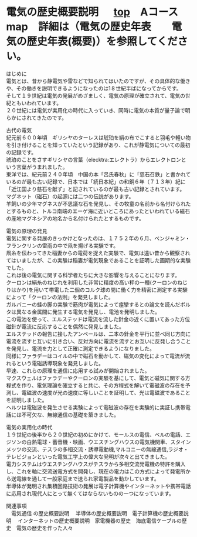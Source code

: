# 電気の歴史概要説明 　 [top](./index.md)　Aコース　map　詳細は（電気の歴史年表　　電気の歴史年表(概要)）を参照してください。

はじめに  
電気とは、昔から静電気や雷などで知られてはいたのですが、その具体的な働きや、その働きを説明できるようになったのは1８世紀半ばになってからです。  
そして１９世紀は電気の発展がめざましく、電気の原理が確立されて、電気の世紀ともいわれています。  
２０世紀には電気が実用化の時代に入っていき、同時に電気の本質が量子論で明らかにされてきたのです。  

古代の電気  
紀元前６００年頃　ギリシヤのターレスは琥珀を絹の布でこすると羽毛や軽い物を引き付けることを知っていたという記録があり、これが静電気についての最初の記録です。  
琥珀のことをさすギリシヤの言葉（elecktra:エレクトラ）からエレクトロンという言葉がうまれました。  
東洋では、紀元前２４０年頃　中国の本「呂氏春秋」に「慈石召鉄」と書かれているのが最も古い記録で、日本では「続日本紀」の和銅６年（７１３年）紀に「近江国より慈石を献ず」と記されているのが最も古い記録とされています。  
マグネット（磁石）の起源には二つの伝説があります。  
羊飼いの少年マグネスが不思議な石を発見し、その牧童の名前から名付けられたとするものと、トルコ南端のエーゲ海に近いところにあったといわれている磁石の産地マグネシアの地名から名付けられたとするものです。

電気の原理の発見  
電気に関する発展のきっかけとなったのは、１７５２年の６月、ベンジャミン・フランクリンの雷雨の中で凧を揚げる実験です。  
凧糸を伝わってきた稲妻からの電荷を捉えた実験で、電気は遠い昔から観察されてはいましたが、この実験は稲妻が電気現象であることを証明した画期的な実験でした。  
これは後の電気に関する科学者たちに大きな影響を与えることになります。  
クーロンは絹糸のねじれを利用した非常に精度の高い秤の一種(クーロンのねじりはかり)を用いて帯電した二個のコルク球の間に働く力を精密に測定する実験によって「クーロンの法則」を発見しました。  
ガルバニーの蛙の脚の実験で筋肉が電気によって痙攣するとの論文を読んだボルタは異なる金属間に発生する電気を発見し、電池を発明しました。  
この電池を使って、エルステッドは電流を流した針金の近くに置いてあった方位磁針が電流に反応することを偶然に発見しました。  
エルステッドの報告に接したアンペールは、二本の針金を平行に並べ同じ方向に電流を流すと互いに引き合い、反対方向に電流を流すとお互いに反発し合うことを発見し、電流を力として正確に測定できるようになりました。  
同様にファラデーはコイルの中で磁石を動かして、磁気の変化によって電流が流れるという電磁誘導現象を発見しました。  
早速、これらの原理を通信に応用する試みが開始されました。  
マクスウェルはファラデーやクーロンの実験を基にして、電気と磁気に関する方程式を作り、電気理論を確立すると共に、その方程式を解いて電磁波の存在を予測し、電磁波の速度が光の速度に等しいことを証明して、光は電磁波であることを証明しました。  
ヘルツは電磁波を発生させる実験によって電磁波の存在を実験的に実証し携帯電話には不可欠な、無線通信の基礎を築きました。

電気の実用化の時代  
１９世紀の後半から２０世紀の初めにかけて、モールスの電信、ベルの電話、エジソンの白熱電球・蓄音機・映画、ウエスチングハウスの電気機関車、スタインメッツの交流、テスラの多相交流・誘導電動機,マルコニーの無線通信,ラジオ・テレビジョンといった電気工学上の偉大な発明が次々と出てきました。  
電力システムはウエスチングハウスがテスラから多相交流発電機の特許を購入し、これを軸に交流送電方式を開発し、現在の電力はこの方式によって発電所から送電線を通して一般家庭まで送られ家電製品を動かしています。  
半導体が発明され集積回路技術の発展は電子計算機やインターネットや携帯電話に応用され現代人にとって無くてはならないものの一つになっています。

関連事項  
　電気通信 の歴史概要説明　 半導体の歴史概要説明　電子計算機の歴史概要説明 　インターネットの歴史概要説明　家電機器の歴史　海底電信ケーブルの歴史　電気の歴史を作った人々
